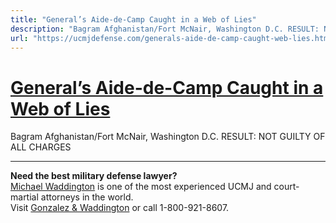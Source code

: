 ```yaml
---
title: "General’s Aide-de-Camp Caught in a Web of Lies"
description: "Bagram Afghanistan/Fort McNair, Washington D.C. RESULT: NOT GUILTY OF ALL CHARGES "
url: "https://ucmjdefense.com/generals-aide-de-camp-caught-web-lies.html"
---
```


# [General’s Aide-de-Camp Caught in a Web of Lies](https://ucmjdefense.com/generals-aide-de-camp-caught-web-lies.html)

Bagram Afghanistan/Fort McNair, Washington D.C. RESULT: NOT GUILTY OF ALL CHARGES 

---

**Need the best military defense lawyer?**  
[Michael Waddington](https://ucmjdefense.com/attorneys/michael-stewart-waddington-partner.html) is one of the most experienced UCMJ and court-martial attorneys in the world.  
Visit [Gonzalez & Waddington](https://ucmjdefense.com) or call 1-800-921-8607.
